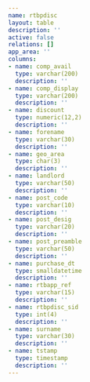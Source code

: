 ```yaml
---
name: rtbpdisc
layout: table
description: ''
active: false
relations: []
app_area: ''
columns:
- name: comp_avail
  type: varchar(200)
  description: ''
- name: comp_display
  type: varchar(200)
  description: ''
- name: discount
  type: numeric(12,2)
  description: ''
- name: forename
  type: varchar(30)
  description: ''
- name: geo_area
  type: char(3)
  description: ''
- name: landlord
  type: varchar(50)
  description: ''
- name: post_code
  type: varchar(10)
  description: ''
- name: post_desig
  type: varchar(20)
  description: ''
- name: post_preamble
  type: varchar(50)
  description: ''
- name: purchase_dt
  type: smalldatetime
  description: ''
- name: rtbapp_ref
  type: varchar(15)
  description: ''
- name: rtbpdisc_sid
  type: int(4)
  description: ''
- name: surname
  type: varchar(30)
  description: ''
- name: tstamp
  type: timestamp
  description: ''
---
```


